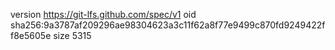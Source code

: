 version https://git-lfs.github.com/spec/v1
oid sha256:9a3787af209296ae98304623a3c11f62a8f77e9499c870fd9249422ff8e5605e
size 5315
